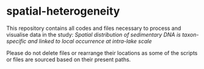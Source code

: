 # spatial-heterogeneity
This repository contains all codes and files necessary to process and visualise data in the study:
*Spatial distribution of sedimentary DNA is taxon-specific and linked to local occurrence at intra-lake scale*

Please do not delete files or rearrange their locations as some of the scripts or files are sourced based on their present paths. 
